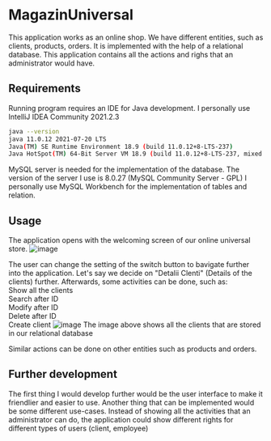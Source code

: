 # MagazinUniversal

This application works as an online shop. We have different entities, such as clients, products, orders. It is implemented with the help of a relational database. This application contains all the actions and righs that an administrator would have.

## Requirements

Running program requires an IDE for Java development.
I personally use IntelliJ IDEA Community 2021.2.3

```bash
java --version
java 11.0.12 2021-07-20 LTS
Java(TM) SE Runtime Environment 18.9 (build 11.0.12+8-LTS-237)
Java HotSpot(TM) 64-Bit Server VM 18.9 (build 11.0.12+8-LTS-237, mixed mode)
```

MySQL server is needed for the implementation of the database.
The version of the server I use is 8.0.27 (MySQL Community Server - GPL)
I personally use MySQL Workbench for the implementation of tables and relation.

## Usage

The application opens with the welcoming screen of our online universal store. 
![image](https://user-images.githubusercontent.com/69772634/205094128-052a6501-5b5b-4eed-9e04-7f4a651828d2.png)

The user can change the setting of the switch button to bavigate further into the application. Let's say we decide on "Detalii Clenti" (Details of the clients) further. Afterwards, some activities can be done, such as:  
  Show all the clients  
  Search after ID  
  Modify after ID  
  Delete after ID  
  Create client
  ![image](https://user-images.githubusercontent.com/69772634/205094514-f28d0c74-cf2b-4ed1-b121-7d85036ab237.png)
The image above shows all the clients that are stored in our relational database  

Similar actions can be done on other entities such as products and orders.

## Further development
The first thing I would develop further would be the user interface to make it friendlier and easier to use. Another thing that can be implemented would be some different use-cases. Instead of showing all the activities that an administrator can do, the application could show different rights for different types of users (client, employee)
